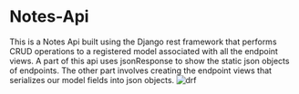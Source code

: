 # Notes-Api
This is a Notes Api built using the Django rest framework that performs CRUD operations to a registered model associated with all the endpoint views.
A part of this api uses jsonResponse to show the static json objects of endpoints.
The other part involves creating the endpoint views that serializes our model fields into json objects. 
![drf](https://user-images.githubusercontent.com/80888394/213068473-111ac39d-36f0-45ac-b39a-145d136dcafa.PNG)
